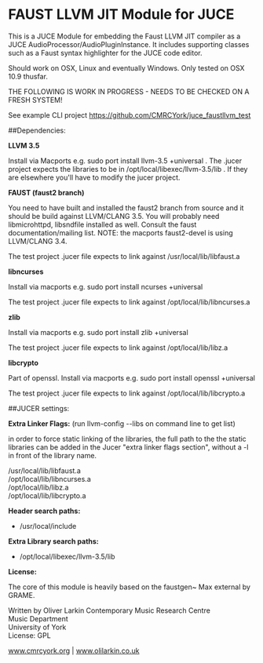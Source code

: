 # FAUST LLVM JIT Module for JUCE

This is a JUCE Module for embedding the Faust LLVM JIT compiler as a JUCE AudioProcessor/AudioPluginInstance. It includes supporting classes such as a Faust syntax highlighter for the JUCE code editor.

Should work on OSX, Linux and eventually Windows. Only tested on OSX 10.9 thusfar.

THE FOLLOWING IS WORK IN PROGRESS - NEEDS TO BE CHECKED ON A FRESH SYSTEM!

See example CLI project https://github.com/CMRCYork/juce_faustllvm_test

##Dependencies:

**LLVM 3.5**

Install via Macports e.g. sudo port install llvm-3.5 +universal . The .jucer project expects the libraries to be in /opt/local/libexec/llvm-3.5/lib . If they are elsewhere you'll have to modify the jucer project.

**FAUST (faust2 branch)**

You need to have built and installed the faust2 branch from source and it should be build against LLVM/CLANG 3.5. You will probably need libmicrohttpd, libsndfile installed as well. Consult the faust documentation/mailing list. NOTE: the macports faust2-devel is using LLVM/CLANG 3.4. 

The test project .jucer file expects to link against /usr/local/lib/libfaust.a

**libncurses**

Install via macports e.g. sudo port install ncurses +universal

The test project .jucer file expects to link against /opt/local/lib/libncurses.a

**zlib**

Install via macports  e.g. sudo port install zlib +universal

The test project .jucer file expects to link against /opt/local/lib/libz.a

**libcrypto**

Part of openssl. Install via macports e.g.  sudo port install openssl +universal

The test project .jucer file expects to link against /opt/local/lib/libcrypto.a

##JUCER settings:

**Extra Linker Flags:**
(run llvm-config --libs on command line to get list)

in order to force static linking of the libraries, the full path to the the static libraries can be added in the Jucer "extra linker flags section", without a -l in front of the library name.

/usr/local/lib/libfaust.a  
/opt/local/lib/libncurses.a  
/opt/local/lib/libz.a  
/opt/local/lib/libcrypto.a  

**Header search paths:**

* /usr/local/include

**Extra Library search paths:**

* /opt/local/libexec/llvm-3.5/lib

**License:**
  
  The core of this module is heavily based on the faustgen~ Max external by GRAME.

  Written by Oliver Larkin 
  Contemporary Music Research Centre  
  Music Department  
  University of York  
  License: GPL
  
  www.cmrcyork.org | www.olilarkin.co.uk